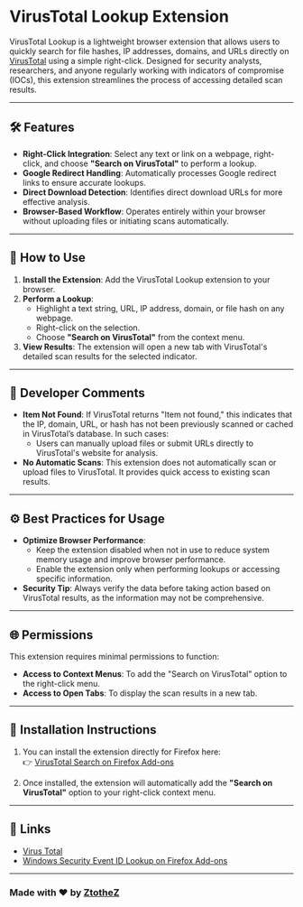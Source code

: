 # VirusTotal Lookup Extension

VirusTotal Lookup is a lightweight browser extension that allows users to quickly search for file hashes, IP addresses, domains, and URLs directly on [VirusTotal](https://www.virustotal.com) using a simple right-click. Designed for security analysts, researchers, and anyone regularly working with indicators of compromise (IOCs), this extension streamlines the process of accessing detailed scan results.

---

## 🛠 Features

- **Right-Click Integration**: Select any text or link on a webpage, right-click, and choose **"Search on VirusTotal"** to perform a lookup.
- **Google Redirect Handling**: Automatically processes Google redirect links to ensure accurate lookups.
- **Direct Download Detection**: Identifies direct download URLs for more effective analysis.
- **Browser-Based Workflow**: Operates entirely within your browser without uploading files or initiating scans automatically.

---

## 🚀 How to Use

1. **Install the Extension**: Add the VirusTotal Lookup extension to your browser.
2. **Perform a Lookup**:
   - Highlight a text string, URL, IP address, domain, or file hash on any webpage.
   - Right-click on the selection.
   - Choose **"Search on VirusTotal"** from the context menu.
3. **View Results**: The extension will open a new tab with VirusTotal's detailed scan results for the selected indicator.

---

## 📝 Developer Comments

- **Item Not Found**: If VirusTotal returns "Item not found," this indicates that the IP, domain, URL, or hash has not been previously scanned or cached in VirusTotal’s database. In such cases:
  - Users can manually upload files or submit URLs directly to VirusTotal's website for analysis.
- **No Automatic Scans**: This extension does not automatically scan or upload files to VirusTotal. It provides quick access to existing scan results.

---

## ⚙️ Best Practices for Usage

- **Optimize Browser Performance**: 
  - Keep the extension disabled when not in use to reduce system memory usage and improve browser performance.
  - Enable the extension only when performing lookups or accessing specific information.
- **Security Tip**: Always verify the data before taking action based on VirusTotal results, as the information may not be comprehensive.

---

## 🌐 Permissions

This extension requires minimal permissions to function:
- **Access to Context Menus**: To add the "Search on VirusTotal" option to the right-click menu.
- **Access to Open Tabs**: To display the scan results in a new tab.

---

## 🔧 Installation Instructions

1. You can install the extension directly for Firefox here:  
   👉 [VirusTotal Search on Firefox Add-ons](https://addons.mozilla.org/en-US/firefox/addon/virustotalsearch/)

2. Once installed, the extension will automatically add the **"Search on VirusTotal"** option to your right-click context menu.
---

## 🔗 Links
- [Virus Total](https://www.virustotal.com/gui/home/upload)
- [Windows Security Event ID Lookup on Firefox Add-ons](https://addons.mozilla.org/en-US/firefox/addon/virustotalsearch/)

---

### Made with ❤️ by [ZtotheZ](https://github.com/ZtotheZ)
